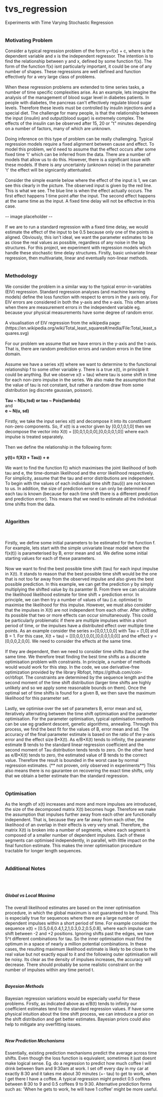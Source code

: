 # tvs_regression
Experiments with Time Varying Stochastic Regression
<br>
<br>
<h3><b>Motivating Problem</b></h3>
Consider a typical regression problem of the form y=f(x) + c, where is the dependent variable and x is the independent regressor. The intention is to find
the relationship between y and x, defined by some function f(x). The form of the function f(x) isnt particularly important, it could be one of any 
number of shapes. These regressions are well defined and function effectively for a very large class of problems.
<br>
<br>
When these regression problems are extended to time series tasks, a number of time specific complexities arise. As an example, lets imagine the analysis of
the management of blood sugar level in diabetes patients. In people with diabetes, the pancreas can't effectively regulate blood sugar levels. Therefore 
these levels must be controlled by insulin injections and a special diet. The challenge for many people, is that the relationship between the input (insulin) and
output(blood sugar) is extremely complex. The effects of the insulin can be observed after 15, 20  or "t" minutes depending on a number of factors, 
many of which are unknown.
<br>
<br>
Doing inference on this type of problem can be really challenging. Typical regression models require a fixed alignment between cause and effect.
To model this problem, we'd need to assume that the effect occurs after some fixed time 't' which can be inferred from the data. There are a number of models that
allow us to do this. However, there is a significant issue with these models. If there is any uncertainty (unknown noise) in the parameter 't' the effect will be signicantly attentuated.
<br>
<br>
Consider the simple examle below where the effect of the input is 1, we can see this clearly in the picture. The observed input is given by the red line. This is what we see. The blue line is when the effect actually occurs.
The first effect happens 1 time point after the input. The second effect happens at the same time as the input. A fixed time delay will not be effective in this case.
<br>
<br>
-- image placeholder --
<br>
<br>
If we are to run a standard regression with a fixed time delay, we would estimate the effect of the input to be 0.5 because only one of the points is aligned. Obviously,
this isn't ideal, we want the parameter estimates to be as close the real values as possible, regardless of any noise in the lag structures.
For this project, we experiment with regression models which handle these stochastic time delay structures. Firstly, basic univariate linear regression, then multivariate,
linear and eventually non-linear methods.
<br>
<br>

<h3><b>Methodology</b></h3>
We consider the problem in a similar way to the typical error-in-variables (EIV) regression. Standard regression analyses (and machine learning models) define the loss function
with respect to errors in the y axis only. For EIV errors are considered in both the y-axis and the x-axis. This often arises when there are measurement errors in the 
independent variable eg. because your physical measurements have some degree of random error.
<br>
<br>
A visualisation of EIV regression from the wikipedia page:
(https://en.wikipedia.org/wiki/Total_least_squares#/media/File:Total_least_squares.svg)
<br>
<br>
For our problem we assume that we have errors in the y-axis and the t-axis. That is, there are random prediction errors and random errors in the time domain. 
<br>
<br>
Assume we have a series x(t) where we want to determine to the functional relationship f to some other variable y.
There is a true x(t), in principle it could be anything. But we observe x(t + tau) where tau is some shift in time for each non-zero impulse in the series. 
We also make the assumption that the value of tau is not constant, but rather a random draw from some distribution (eg discrete gaussian, poisson). 
<br>
<br>
<b>Tau ~ N(u,tsd) or tau ~ Pois(lambda) </b>
<br>
and
<br>
<b>e ~ N(u, sd) </b>
<br>
<br>
Firstly, we take the input series x(t) and decompose it into its constituent non-zero components.
So, if x(t) is a vector given by [0,0,1,0,1,0] then we decompose the vector into X(t) = [[0,0,1,0,0,0],[0,0,0,0,1,0]] where each impulse is treated separately.
<br>
<br>
Then we define the relationship in the following form:
<br>
<br>
<b>y(t)= f(X(t + Tau)) + e</b>
<br>
<br>
We want to find the function f() which maximises the joint likelihood of both tau and e, the time-domain likelihood and the error likelihood respectively.
For simplicity, assume that the tau and error distributions are independent. To begin with the values of each individual time shift (tau(i)) are not known to us.  In addition, the size of prediction error e can only be determined if each tau is known (because for each time shift there is 
a different prediction and prediction error). This means that we need to estimate all the individual time shifts from the data.
<br>
<br>
<h3><b>Algorithm</b></h3>
<br>
<br>
Firstly, we define some initial parameters to be estimated for the function f. For example, lets start with the simple univariate linear model where the f(x(t)) is 
parameterised by B, error mean and sd. We define some initial starting values for each of these parameters.
<br>
<br>
Now we want to find the best possible time shift (tau) for each input impulse in X(t). It stands to reason that the best possible time shift would be the one that is not too far away from the observed impulse 
and also gives the best possible prediction. In this example, we can get the prediction y by simply multiplying the shifted value by its paramter B. From there we can calculate the likelihood likelihood estimate for time shift + prediction error.
In principle, we can then try a number of values of tau (i.e. optimise) to maximise the likelihood for this impulse.
However, we must also consider that the impulses in X(t) are not independent from each other. After shifting, its possible that two or more effects can occur simultaneously.
This could be particularly problematic if there are multiple impulses within a short period of time, or the impulses have a distributed effect over multiple time points.
As an example consider the series x=[0,0,1,1,0,0] with Tau = [1,0] and B = 1. For this case, X(t + tau) = [[0,0,0,1,0,0],[0,0,0,1,0,0]] and the effect y = [0,0,0,2,0,0]. 
We need to consider the effects at the same time.
<br>
<br>
If they are dependent, then we need to consider time shifts (taus) at the same time. We therefore treat finding the best time shifts as a discrete optimisation problem with constraints.
In principle, a number of methods would would work for this step. In the code, we use derivative-free optimization provided by the library Rbfopt,
https://github.com/coin-or/rbfopt. The constraints are determined by the sequence length and the second moment of the time shift distribution (larger time shifts are highly unlikely and so we apply some reasonable bounds on them).
Once the optimal set of time shifts is found for a given B, we then save the maximum likelihood for this parameter set.
<br>
<br>
Lastly, we optimise over the set of parameters B, error mean and sd, iteratively alternating between the time shift optimisation and the parameter optimisation. For the parameter optimisation,
typical optimisation methods can be use eg gradient descent, genetic algorithms, annealing. Through this process, we find the best fit for the values of B, error mean and sd. 
The accuracy of the final parameter estimate is based on the ratio of the y-axis error and the effect size B*X(t). As e/B*X(t) tends to infinity, the parameter estimate B tends to the standard linear regression coefficient and the second moment of Tau distribution tends tends to zero.
On the other hand as e/B*X(t) tends to zero, the estimated value of B tends to the correct value. Therefore the result is bounded in the worst case by normal regression estimates. (** not proven, only observed in experiments**)
This also means there is no gaurantee on recovering the exact time shifts, only that we obtain a better estimate than the standard regression.
<br>
<br>

<h3><b>Optimisation</b></h3>
As the length of x(t) increases and more and more impulses are introduced, the size of the decomposed matrix X(t) becomes huge. Therefore we make the assumption that 
impulses further away from each other are functionally independent. That is, because they are far away from each other, the likelihood of an overlap in their effects is very very small. Therefore, the matrix X(t) is broken into a number of segments, where each segment is 
composed of a smaller number of dependent impulses. Each of these segments can optimised independently, in parallel, with little impact on the final function estimate.  This makes
the inner optimisation procedure tractable for longer length sequences.
<br>
<br>
<h3><b>Additional Notes</b></h3>
<br>
<br>
<h5>Global vs Local Maxima</h5>
The overall likelihood estimates are based on the inner optimisation procedure, in which the global maximum is not guaranteed to be found. This is especially true for
sequences where there are a large number of dependent impulses within a short period of time. For example consider the sequence x(t) = [0.5,0.6,0.4,1,2,1,0.3,0.2,0.5,0.8], where each impulse can shift between -2 and +2 positions.
Ignoring shifts past the edges, we have  5^t different combinations for tau. So the inner optimisation must find the optimum in a space of nearly a million potential combinations. 
In these cases, the resulting maximum likelihood estimate is likely to be close to the real value but not exactly equal to it and the following outer optimisation will be noisy.
Its clear as the density of impulses increases, the accuracy will decrease. There should probably be some realistic constraint on the number of impulses within any time period t.
<br>
<br>
<h5>Bayesian Methods</h5>
Bayesian regression variations would be especially useful for these problems. Firstly, as indicated above as e/B(t) tends to infinity our coefficient estimates tend to the standard regression values.
If have some physical intuition about the time shift process, we can introduce a prior on the shift distribution and get better estimates. Bayesian priors
could also help to mitigate any overfitting issues.
<br>
<br>
<h5>New Prediction Mechanisms</h5>
Essentially, existing prediction mechanisms predict the average across time shifts. Even though the loss function is equivalent, sometimes it just doesnt make logical sense.
Eg. do a regression to predict how much coffee I will drink between 9am and 9:30am at work. I set off every day in my car at exactly 8:30 and it takes me about 30 minutes (+- tau) to get to work, when I get
there I have a coffee. A typical regression might predict 0.5 coffees between 8:30 to 9 and 0.5 coffees 9 to 9:30. Alternative prediction forms such as: 'When he gets to work, he will have 1 coffee' might be more useful.


